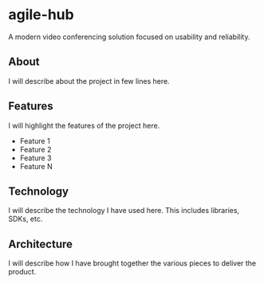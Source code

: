 # agile-hub

A modern video conferencing solution focused on usability and reliability.

## About

I will describe about the project in few lines here.

## Features

I will highlight the features of the project here.

- Feature 1
- Feature 2
- Feature 3
- Feature N

## Technology

I will describe the technology I have used here. This includes libraries, SDKs, etc.

## Architecture

I will describe how I have brought together the various pieces to deliver the product.

